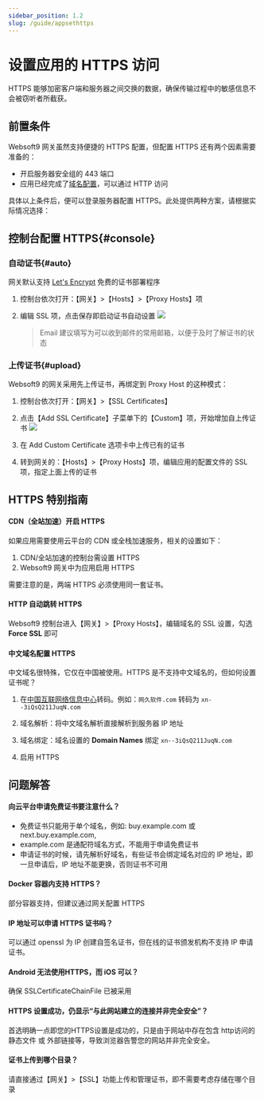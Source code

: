 ```yaml
---
sidebar_position: 1.2
slug: /guide/appsethttps
---
```


# 设置应用的 HTTPS 访问

HTTPS 能够加密客户端和服务器之间交换的数据，确保传输过程中的敏感信息不会被窃听者所截获。 

## 前置条件

Websoft9 网关虽然支持便捷的 HTTPS 配置，但配置 HTTPS 还有两个因素需要准备的：

- 开启服务器安全组的 443 端口
- 应用已经完成了[域名配置](./appsetdomain.md)，可以通过 HTTP 访问

具体以上条件后，便可以登录服务器配置 HTTPS。此处提供两种方案，请根据实际情况选择：  

## 控制台配置 HTTPS{#console}

### 自动证书{#auto}

网关默认支持 [Let's Encrypt](https://letsencrypt.org/) 免费的证书部署程序

1. 控制台依次打开：【网关】>【Hosts】>【Proxy Hosts】项

2. 编辑 SSL 项，点击保存即启动证书自动设置
   ![](https://libs.websoft9.com/Websoft9/DocsPicture/zh/websoft9/websoft9-gateway-setautohttps.png)

   > Email 建议填写为可以收到邮件的常用邮箱，以便于及时了解证书的状态

### 上传证书{#upload}

Websoft9 的网关采用先上传证书，再绑定到 Proxy Host 的这种模式：

1. 控制台依次打开：【网关】>【SSL Certificates】

2. 点击【Add SSL Certificate】子菜单下的【Custom】项，开始增加自上传证书
   ![](https://libs.websoft9.com/Websoft9/DocsPicture/zh/websoft9/websoft9-gateway-addcustomssl.png)

3. 在 Add Custom Certificate 选项卡中上传已有的证书

4. 转到网关的：【Hosts】>【Proxy Hosts】项，编辑应用的配置文件的 SSL 项，指定上面上传的证书

##  HTTPS 特别指南

#### CDN（全站加速）开启 HTTPS

如果应用需要使用云平台的 CDN 或全栈加速服务，相关的设置如下：

1. CDN/全站加速的控制台需设置 HTTPS
2. Websoft9 网关中为应用启用 HTTPS

需要注意的是，两端 HTTPS 必须使用同一套证书。

#### HTTP 自动跳转 HTTPS

Websoft9 控制台进入【网关】>【Proxy Hosts】，编辑域名的 SSL 设置，勾选**Force SSL** 即可

#### 中文域名配置 HTTPS

中文域名很特殊，它仅在中国被使用。HTTPS 是不支持中文域名的，但如何设置证书呢？

1. 在[中国互联网络信息中心](http://www.cnnic.cn/jczyfw/zwym/zgymzcjsy/201206/t20120612_26523.htm)转码。例如：`网久软件.com` 转码为 `xn--3iQsQ211JuqN.com`

2. 域名解析：将中文域名解析直接解析到服务器 IP 地址

3. 域名绑定：域名设置的 **Domain Names** 绑定 `xn--3iQsQ211JuqN.com`  

4. 启用 HTTPS



## 问题解答

#### 向云平台申请免费证书要注意什么？

*   免费证书只能用于单个域名，例如: buy.example.com 或 next.buy.example.com,
*   example.com 是通配符域名方式，不能用于申请免费证书
*   申请证书的时候，请先解析好域名，有些证书会绑定域名对应的 IP 地址，即一旦申请后，IP 地址不能更换，否则证书不可用


#### Docker 容器内支持 HTTPS？

部分容器支持，但建议通过网关配置 HTTPS

#### IP 地址可以申请 HTTPS 证书吗？

可以通过 openssl 为 IP 创建自签名证书，但在线的证书颁发机构不支持 IP 申请证书。  

#### Android 无法使用HTTPS，而 iOS 可以？

确保 SSLCertificateChainFile 已被采用

#### HTTPS 设置成功，仍显示“与此网站建立的连接并非完全安全”？

首选明确一点即您的HTTPS设置是成功的，只是由于网站中存在包含 http访问的静态文件 或 外部链接等，导致浏览器告警您的网站并非完全安全。

#### 证书上传到哪个目录？

请直接通过【网关】>【SSL】功能上传和管理证书，即不需要考虑存储在哪个目录

